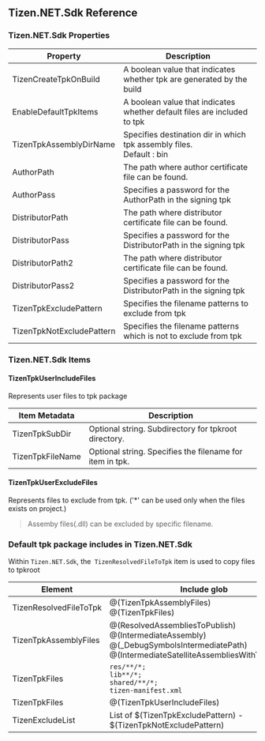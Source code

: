 ## Tizen.NET.Sdk Reference

### Tizen.NET.Sdk Properties

| Property | Description |
|---------|---------------|
|TizenCreateTpkOnBuild| A boolean value that indicates whether tpk are generated by the build |
|EnableDefaultTpkItems| A boolean value that indicates whether default files are included to tpk |
|TizenTpkAssemblyDirName| Specifies destination dir in which tpk assembly files. <br> Default : bin|
|AuthorPath| The path where author certificate file can be found. |
|AuthorPass| Specifies a password for the AuthorPath in the signing tpk|
|DistributorPath| The path where distributor certificate file can be found. |
|DistributorPass| Specifies a password for the DistributorPath in the signing tpk|
|DistributorPath2| The path where distributor certificate file can be found. |
|DistributorPass2| Specifies a password for the DistributorPath in the signing tpk|
|TizenTpkExcludePattern | Specifies the filename patterns to exclude from tpk|
|TizenTpkNotExcludePattern| Specifies the filename patterns which is not to exclude from tpk|

### Tizen.NET.Sdk Items

#### TizenTpkUserIncludeFiles

Represents user files to tpk package

| Item Metadata | Description |
|-----------|-------------|
| TizenTpkSubDir | Optional string. Subdirectory for tpkroot directory. |
| TizenTpkFileName | Optional string. Specifies the filename for item in tpk. |


#### TizenTpkUserExcludeFiles

Represents files to exclude from tpk. ('*' can be used only when the files exists on project.)
> Assemby files(.dll) can be excluded by specific filename. 
 


### Default tpk package includes in Tizen.NET.Sdk
Within `Tizen.NET.Sdk`, the` TizenResolvedFileToTpk` item is used to copy files to tpkroot

| Element | Include glob | Exclude glob | Remove glob | Remarks |
|---------|--------------|--------------|-------------|---------|
| TizenResolvedFileToTpk | @(TizenTpkAssemblyFiles) <br> @(TizenTpkFiles) | N/A | @(TizenExcludeList) ||
| TizenTpkAssemblyFiles | @(ResolvedAssembliesToPublish)<br>@(IntermediateAssembly)<br>@(_DebugSymbolsIntermediatePath)<br>@(IntermediateSatelliteAssembliesWithTargetPath)| N/A | N/A |
| TizenTpkFiles | `res/**/*;`<br>`lib**/*;`<br>`shared/**/*;`<br>`tizen-manifest.xml`| @(TizenTpkUserExcludeFiles) | N/A | '$(EnableDefaultTpkItems)' == 'true' |
| TizenTpkFiles | @(TizenTpkUserIncludeFiles) | @(TizenTpkUserExcludeFiles) | N/A ||
| TizenExcludeList | List of $(TizenTpkExcludePattern) - $(TizenTpkNotExcludePattern) | N/A | N/A |  |
